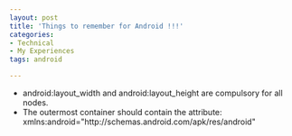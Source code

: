 ```yaml
---
layout: post
title: 'Things to remember for Android !!!'
categories: 
- Technical
- My Experiences
tags: android

---
```


<ul><li>android:layout_width and android:layout_height are compulsory for all nodes.</li><li>The outermost container should contain the attribute: xmlns:android="http://schemas.android.com/apk/res/android"<br /></li></ul>
